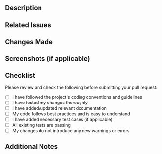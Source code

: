 ## Description
<!-- Provide a brief description of the changes or additions made in this pull request -->

## Related Issues
<!-- List any related issues or tickets that this pull request addresses (e.g., "Fixes #123", "Resolves #456") -->

## Changes Made
<!-- Provide a detailed description of the changes made in this pull request -->

## Screenshots (if applicable)
<!-- If your changes include visual updates, include screenshots or GIFs to demonstrate the before and after effects -->

## Checklist
Please review and check the following before submitting your pull request:

- [ ] I have followed the project's coding conventions and guidelines
- [ ] I have tested my changes thoroughly
- [ ] I have added/updated relevant documentation
- [ ] My code follows best practices and is easy to understand
- [ ] I have added necessary test cases (if applicable)
- [ ] All existing tests are passing
- [ ] My changes do not introduce any new warnings or errors

## Additional Notes
<!-- Include any additional information or notes that may be helpful for the reviewer or maintainer -->
